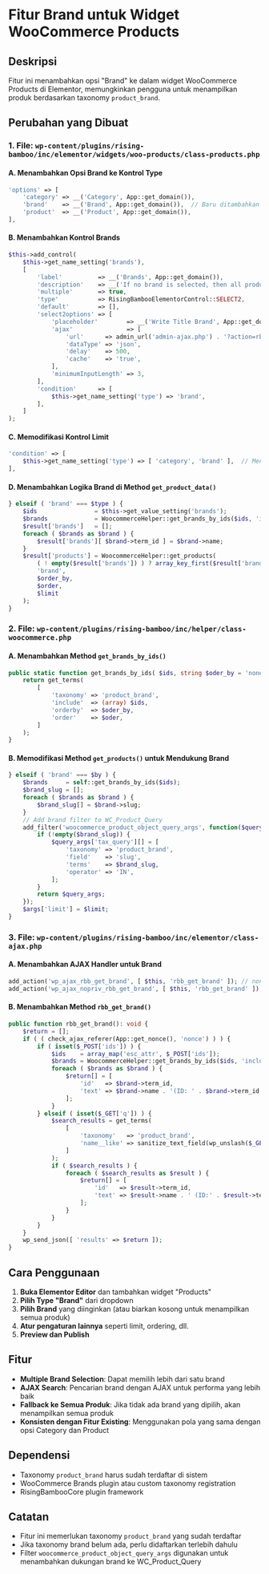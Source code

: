 # Fitur Brand untuk Widget WooCommerce Products

## Deskripsi
Fitur ini menambahkan opsi "Brand" ke dalam widget WooCommerce Products di Elementor, memungkinkan pengguna untuk menampilkan produk berdasarkan taxonomy `product_brand`.

## Perubahan yang Dibuat

### 1. File: `wp-content/plugins/rising-bamboo/inc/elementor/widgets/woo-products/class-products.php`

#### A. Menambahkan Opsi Brand ke Kontrol Type
```php
'options' => [
    'category' => __('Category', App::get_domain()),
    'brand'    => __('Brand', App::get_domain()),  // Baru ditambahkan
    'product'  => __('Product', App::get_domain()),
],
```

#### B. Menambahkan Kontrol Brands
```php
$this->add_control(
    $this->get_name_setting('brands'),
    [
        'label'          => __('Brands', App::get_domain()),
        'description'    => __('If no brand is selected, then all products will be shown.', App::get_domain()),
        'multiple'       => true,
        'type'           => RisingBambooElementorControl::SELECT2,
        'default'        => [],
        'select2options' => [
            'placeholder'        => __('Write Title Brand', App::get_domain()),
            'ajax'               => [
                'url'      => admin_url('admin-ajax.php') . '?action=rbb_get_brand&nonce=' . wp_create_nonce(App::get_nonce()),
                'dataType' => 'json',
                'delay'    => 500,
                'cache'    => 'true',
            ],
            'minimumInputLength' => 3,
        ],
        'condition'      => [
            $this->get_name_setting('type') => 'brand',
        ],
    ]
);
```

#### C. Memodifikasi Kontrol Limit
```php
'condition' => [
    $this->get_name_setting('type') => [ 'category', 'brand' ],  // Menambahkan 'brand'
],
```

#### D. Menambahkan Logika Brand di Method `get_product_data()`
```php
} elseif ( 'brand' === $type ) {
    $ids                = $this->get_value_setting('brands');
    $brands             = WoocommerceHelper::get_brands_by_ids($ids, 'include');
    $result['brands']   = [];
    foreach ( $brands as $brand ) {
        $result['brands'][ $brand->term_id ] = $brand->name;
    }
    $result['products'] = WoocommerceHelper::get_products(
        ( ! empty($result['brands']) ) ? array_key_first($result['brands']) : [], 
        'brand', 
        $order_by, 
        $order, 
        $limit
    );
}
```

### 2. File: `wp-content/plugins/rising-bamboo/inc/helper/class-woocommerce.php`

#### A. Menambahkan Method `get_brands_by_ids()`
```php
public static function get_brands_by_ids( $ids, string $oder_by = 'none', string $oder = 'ASC' ) {
    return get_terms(
        [
            'taxonomy' => 'product_brand',
            'include'  => (array) $ids,
            'orderby'  => $oder_by,
            'order'    => $oder,
        ]
    );
}
```

#### B. Memodifikasi Method `get_products()` untuk Mendukung Brand
```php
} elseif ( 'brand' === $by ) {
    $brands     = self::get_brands_by_ids($ids);
    $brand_slug = [];
    foreach ( $brands as $brand ) {
        $brand_slug[] = $brand->slug;
    }
    // Add brand filter to WC_Product_Query
    add_filter('woocommerce_product_object_query_args', function($query_args) use ($brand_slug) {
        if (!empty($brand_slug)) {
            $query_args['tax_query'][] = [
                'taxonomy' => 'product_brand',
                'field'    => 'slug',
                'terms'    => $brand_slug,
                'operator' => 'IN',
            ];
        }
        return $query_args;
    });
    $args['limit'] = $limit;
}
```

### 3. File: `wp-content/plugins/rising-bamboo/inc/elementor/class-ajax.php`

#### A. Menambahkan AJAX Handler untuk Brand
```php
add_action('wp_ajax_rbb_get_brand', [ $this, 'rbb_get_brand' ]); // nonce - ok.
add_action('wp_ajax_nopriv_rbb_get_brand', [ $this, 'rbb_get_brand' ]); // nonce - ok.
```

#### B. Menambahkan Method `rbb_get_brand()`
```php
public function rbb_get_brand(): void {
    $return = [];
    if ( ( check_ajax_referer(App::get_nonce(), 'nonce') ) ) {
        if ( isset($_POST['ids']) ) {
            $ids    = array_map('esc_attr', $_POST['ids']);
            $brands = WoocommerceHelper::get_brands_by_ids($ids, 'include');
            foreach ( $brands as $brand ) {
                $return[] = [
                    'id'   => $brand->term_id,
                    'text' => $brand->name . '(ID: ' . $brand->term_id . ')',
                ];
            }
        } elseif ( isset($_GET['q']) ) {
            $search_results = get_terms(
                [
                    'taxonomy'   => 'product_brand',
                    'name__like' => sanitize_text_field(wp_unslash($_GET['q'])),
                ]
            );
            if ( $search_results ) {
                foreach ( $search_results as $result ) {
                    $return[] = [
                        'id'   => $result->term_id,
                        'text' => $result->name . ' (ID:' . $result->term_id . ')',
                    ];
                }
            }
        }
    }
    wp_send_json([ 'results' => $return ]);
}
```

## Cara Penggunaan

1. **Buka Elementor Editor** dan tambahkan widget "Products"
2. **Pilih Type "Brand"** dari dropdown
3. **Pilih Brand** yang diinginkan (atau biarkan kosong untuk menampilkan semua produk)
4. **Atur pengaturan lainnya** seperti limit, ordering, dll.
5. **Preview dan Publish**

## Fitur

- **Multiple Brand Selection**: Dapat memilih lebih dari satu brand
- **AJAX Search**: Pencarian brand dengan AJAX untuk performa yang lebih baik
- **Fallback ke Semua Produk**: Jika tidak ada brand yang dipilih, akan menampilkan semua produk
- **Konsisten dengan Fitur Existing**: Menggunakan pola yang sama dengan opsi Category dan Product

## Dependensi

- Taxonomy `product_brand` harus sudah terdaftar di sistem
- WooCommerce Brands plugin atau custom taxonomy registration
- RisingBambooCore plugin framework

## Catatan

- Fitur ini memerlukan taxonomy `product_brand` yang sudah terdaftar
- Jika taxonomy brand belum ada, perlu didaftarkan terlebih dahulu
- Filter `woocommerce_product_object_query_args` digunakan untuk menambahkan dukungan brand ke WC_Product_Query
